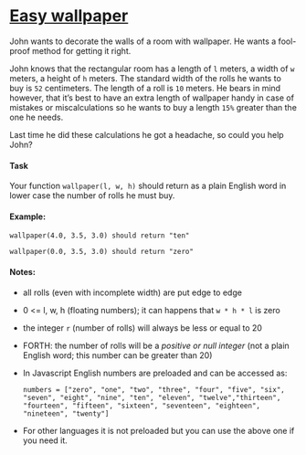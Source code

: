 # [Easy wallpaper](https://www.codewars.com/kata/567501aec64b81e252000003)

<div class="markdown prose max-w-none" id="description"><p>John wants to decorate the walls of a room with wallpaper.
He wants a fool-proof method for getting it right.</p>
<p>John knows that the rectangular room has a length of <code>l</code> meters, a width of <code>w</code> meters, a height of <code>h</code> meters.
The standard width of the rolls he wants to buy is <code>52</code> centimeters. The 
length of a roll is <code>10</code> meters.
He bears in mind however, that it’s best to have an extra length of wallpaper handy in case of mistakes or miscalculations so he wants to buy a length <code>15%</code> greater than the one he needs.</p>
<p>Last time he did these calculations he got a headache, so could you help John? </p>
<h4 id="task">Task</h4>
<p>Your function <code>wallpaper(l, w, h)</code> should return as a plain English word
in lower case the number of rolls he must buy.</p>
<h4 id="example">Example:</h4>
<p><code>wallpaper(4.0, 3.5, 3.0) should return "ten"</code></p>
<p><code>wallpaper(0.0, 3.5, 3.0) should return "zero"</code></p>
<h4 id="notes">Notes:</h4>
<ul>
<li><p>all rolls (even with incomplete width) are put edge to edge </p>
</li>
<li><p>0 &lt;= l, w, h (floating numbers); it can happens that <code>w * h * l</code> is zero</p>
</li>
<li><p>the integer <code>r</code> (number of rolls) will always be less or equal to 20</p>
</li>
<li><p>FORTH: the number of rolls will be a <em>positive or null integer</em> (not a plain English word; this number can be greater than 20)</p>
</li>
<li><p>In Javascript English numbers are preloaded and can be accessed as:</p>
<pre><code>numbers = ["zero", "one", "two", "three", "four", "five", "six", "seven", "eight", "nine", "ten", "eleven", "twelve","thirteen", "fourteen", "fifteen", "sixteen", "seventeen", "eighteen", "nineteen", "twenty"]
</code></pre>
</li>
<li><p>For other languages it is not preloaded but you can use the above one if you need it.</p>
</li>
</ul>
</div>